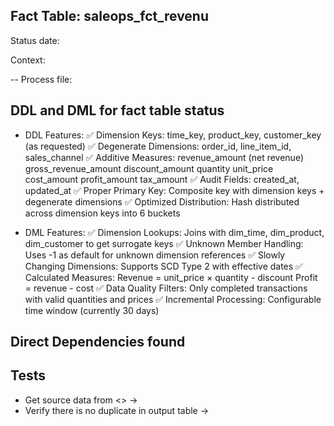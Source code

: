 ## Fact Table: saleops_fct_revenu

Status date:

Context:

-- Process file: 

## DDL and DML for fact table status

* DDL Features:
✅ Dimension Keys: time_key, product_key, customer_key (as requested)
✅ Degenerate Dimensions: order_id, line_item_id, sales_channel
✅ Additive Measures:
revenue_amount (net revenue)
gross_revenue_amount
discount_amount
quantity
unit_price
cost_amount
profit_amount
tax_amount
✅ Audit Fields: created_at, updated_at
✅ Proper Primary Key: Composite key with dimension keys + degenerate dimensions
✅ Optimized Distribution: Hash distributed across dimension keys into 6 buckets


* DML Features:
✅ Dimension Lookups: Joins with dim_time, dim_product, dim_customer to get surrogate keys
✅ Unknown Member Handling: Uses -1 as default for unknown dimension references
✅ Slowly Changing Dimensions: Supports SCD Type 2 with effective dates
✅ Calculated Measures:
Revenue = unit_price × quantity - discount
Profit = revenue - cost
✅ Data Quality Filters: Only completed transactions with valid quantities and prices
✅ Incremental Processing: Configurable time window (currently 30 days)

## Direct Dependencies found



## Tests

* Get source data from <> -> 
* Verify there is no duplicate in output table  ->